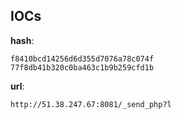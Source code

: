 
## IOCs

__hash__:

```text
f8410bcd14256d6d355d7076a78c074f
77f8db41b320c0ba463c1b9b259cfd1b
```
__url__:

```text
http://51.38.247.67:8081/_send_php?l
```